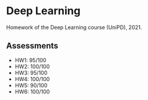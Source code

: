 # Deep Learning

Homework of the Deep Learning course (UniPD), 2021.

## Assessments

- HW1: 95/100
- HW2: 100/100
- HW3: 95/100
- HW4: 100/100
- HW5: 90/100
- HW6: 100/100
